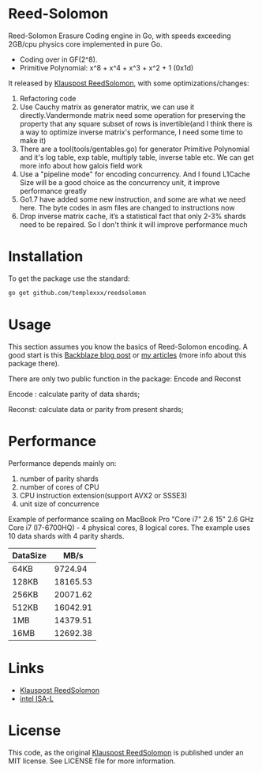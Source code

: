 # Reed-Solomon

Reed-Solomon Erasure Coding engine in Go, with speeds exceeding 2GB/cpu physics core implemented in pure Go.

 * Coding over in GF(2^8).
 * Primitive Polynomial: x^8 + x^4 + x^3 + x^2 + 1 (0x1d)

It released by  [Klauspost ReedSolomon](https://github.com/klauspost/reedsolom), with some optimizations/changes:

1. Refactoring code
2. Use Cauchy matrix as generator matrix, we can use it directly.Vandermonde matrix need some operation for preserving the 
property that any square subset of rows is invertible(and I think there is a way to optimize inverse matrix's performance, I need some time to make it)
3. There are a tool(tools/gentables.go) for generator Primitive Polynomial and it's log table, exp table, multiply table,
inverse table etc. We can get more info about how galois field work
4. Use a "pipeline mode" for encoding concurrency. And I found L1Cache Size will be a good choice as the concurrency unit,
it improve performance greatly
5. Go1.7 have added some new instruction, and some are what we need here. The byte codes in asm files are changed to
instructions now
6. Drop inverse matrix cache, it’s a statistical fact that only 2-3% shards need to be repaired.
So I don't think it will improve performance much

# Installation
To get the package use the standard:
```bash
go get github.com/templexxx/reedsolomon
```

# Usage

This section assumes you know the basics of Reed-Solomon encoding. A good start is this [Backblaze blog post](https://www.backblaze.com/blog/reed-solomon/) or [my articles](http://templex.xyz) (more info about this package there).

There are only two public function in the package: Encode and Reconst

Encode : calculate parity of data shards;

Reconst: calculate data or parity from present shards;

# Performance
Performance depends mainly on:
1. number of parity shards
2. number of cores of CPU
3. CPU instruction extension(support AVX2 or SSSE3)
4. unit size of concurrence

Example of performance scaling on MacBook Pro "Core i7" 2.6 15" 2.6 GHz Core i7 (I7-6700HQ) - 4 physical cores, 8 logical cores. The example uses 10 data shards with 4 parity shards.

| DataSize | MB/s   | 
|---------|---------|
| 64KB    | 9724.94 | 
| 128KB   | 18165.53|
| 256KB   | 20071.62| 
| 512KB   | 16042.91| 
| 1MB     |14379.51 |
| 16MB    |12692.38 |

# Links
* [Klauspost ReedSolomon](https://github.com/klauspost/reedsolom)
* [intel ISA-L](https://github.com/01org/isa-l)

# License

This code, as the original [Klauspost ReedSolomon](https://github.com/klauspost/reedsolomon) is published under an MIT license. See LICENSE file for more information.
